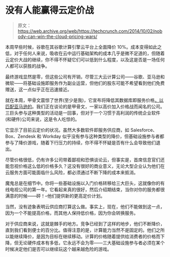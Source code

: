 # 没有人能赢得云定价战 

> 原文：<https://web.archive.org/web/https://techcrunch.com/2014/10/02/nobody-can-win-the-cloud-pricing-wars/>

本周早些时候，谷歌在其谷歌计算引擎云平台上全面降价 10%。成本变得如此之低，对于任何人来说，吸收在云中运行基础架构的成本几乎是微不足道的，但随着云定价大战的继续，你不得不怀疑它们可以低到什么程度，以及这是否是一场任何人都可以获胜的战争。

最终游戏显然是零，但这些公司有开销，尽管三大云计算公司——谷歌、亚马逊和微软——将基础设施即服务作为副业运营，但他们的股东可能不希望看到他们免费赠送，这一点似乎正在迅速接近。

就在本周，甲骨文震惊了世界(至少是我)，它宣布将降低其数据库即服务价格[，以匹配亚马逊的](https://web.archive.org/web/20221208184245/http://www.bloomberg.com/news/2014-09-29/oracle-cloud-to-match-amazon-com-s-pricing-ellison-says.html)。我们正在谈论的是甲骨文，一家以高价加入价格战而闻名的公司。三巨头参与这种类型的活动是一回事，但对于一个习惯于高利润的传统企业软件(和硬件)公司来说，这是令人吃惊的。

它显示了目前云定价的状况。虽然大多数软件即服务供应商，如 Salesforce、Box、Zendesk 和 Workday 似乎没有参与这种类型的降价，但基础设施参与者都参与了降价游戏，随着下行压力的持续，你不得不怀疑是否有什么会导致他们退出。

尽管价格很低，仍有许多公司带着鄙视和恐惧谈论云，但事实是，首席信息官们还能忽视价格这么低的价格多久？这没有很好的商业意义，无论大型企业认为他们在云服务方面可能面临什么风险，都必须通过不断下降的成本来抵消。

魔鬼总是在细节中。你将一些基础设施以入门价格转移给三大巨头，这就像你的有线电视公司的第一年。它看起来真的很好，然后介绍期结束，当你对你的服务都很满意的时候——砰！–他们提供新的更高定价计划。

当然，没有迹象表明云供应商打算这么做。事实上，现在，他们不能做到这一点，因为一个不能提高价格，而其他人保持低价格，因为你会转换服务。

对于供应商来说，这就是棘手的地方。竞争已经到了这样的地步，他们不断降价，直到我们看到便士的百分比。值得注意的是，计算能力当然不是固定的。他们之所以能继续降价，是因为目标在继续移动。计算的价格随着提供给消费者的价格而下降，但无论硬件成本有多低，它永远不会为零——三大基础设施参与者必须在某个时候决定他们是否可以继续玩这个越来越危险的游戏。